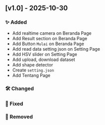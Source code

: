 <!--
 Copyright 2025 ariefsetyonugroho
 
 Licensed under the Apache License, Version 2.0 (the "License");
 you may not use this file except in compliance with the License.
 You may obtain a copy of the License at
 
     https://www.apache.org/licenses/LICENSE-2.0
 
 Unless required by applicable law or agreed to in writing, software
 distributed under the License is distributed on an "AS IS" BASIS,
 WITHOUT WARRANTIES OR CONDITIONS OF ANY KIND, either express or implied.
 See the License for the specific language governing permissions and
 limitations under the License.
-->

## [v1.0] - 2025-10-30
### ✨ Added
- Add realtime camera on Beranda Page
- Add Result section on Beranda Page
- Add Button `Mulai` on Beranda Page
- Add read data setting json on Setting Page
- Add HSV slider on Setting Page
- Add upload, download dataset
- Add shape detector
- Create `setting.json`
- Add Tentang Page

### 🛠️ Changed

### 🐞 Fixed

### 🧹 Removed
